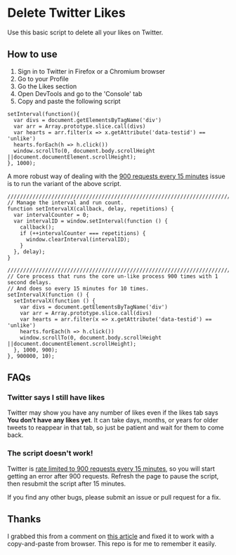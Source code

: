 # Delete Twitter Likes

Use this basic script to delete all your likes on Twitter.

## How to use

1. Sign in to Twitter in Firefox or a Chromium browser
2. Go to your Profile
3. Go the Likes section
4. Open DevTools and go to the 'Console' tab
5. Copy and paste the following script

```
setInterval(function(){
  var divs = document.getElementsByTagName('div')
  var arr = Array.prototype.slice.call(divs)
  var hearts = arr.filter(x => x.getAttribute('data-testid') == 'unlike')
  hearts.forEach(h => h.click())
  window.scrollTo(0, document.body.scrollHeight ||document.documentElement.scrollHeight);
}, 1000);
```

A more robust way of dealing with the [900 requests every 15 minutes](https://developer.twitter.com/en/docs/twitter-api/rate-limits) issue is to run the variant of the above script.

```
////////////////////////////////////////////////////////////////////////////////
// Manage the interval and run count.
function setIntervalX(callback, delay, repetitions) {
  var intervalCounter = 0;
  var intervalID = window.setInterval(function () {
    callback();
    if (++intervalCounter === repetitions) {
      window.clearInterval(intervalID);
    }
  }, delay);
}

////////////////////////////////////////////////////////////////////////////////
// Core process that runs the core un-like process 900 times with 1 second delays.
// And does so every 15 minutes for 10 times.
setIntervalX(function () {
  setIntervalX(function () {
    var divs = document.getElementsByTagName('div')
    var arr = Array.prototype.slice.call(divs)
    var hearts = arr.filter(x => x.getAttribute('data-testid') == 'unlike')
    hearts.forEach(h => h.click())
    window.scrollTo(0, document.body.scrollHeight ||document.documentElement.scrollHeight);
  }, 1000, 900);
}, 900000, 10);
```

## FAQs

### Twitter says I still have likes

Twitter may show you have any number of likes even if the likes tab says **You don’t have any likes yet**. It can take days, months, or years for older tweets to reappear in that tab, so just be patient and wait for them to come back.

### The script doesn't work!

Twitter is [rate limited to 900 requests every 15 minutes](https://developer.twitter.com/en/docs/twitter-api/rate-limits), so you will start getting an error after 900 requests. Refresh the page to pause the script, then resubmit the script after 15 minutes.

If you find any other bugs, please submit an issue or pull request for a fix.

## Thanks

I grabbed this from a comment on [this article](https://www.techjunkie.com/delete-all-twitter-likes/#comment-47485) and fixed it to work with a copy-and-paste from browser. This repo is for me to remember it easily.
